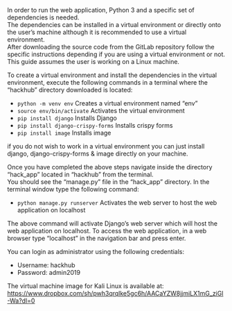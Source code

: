 In order to run the web application, Python 3 and a specific set of dependencies is needed.  
The dependencies can be installed in a virtual environment or directly onto the user’s machine although it is recommended to use a virtual environment.  
After downloading the source code from the GitLab repository follow the specific instructions depending if you are using a virtual environment or not.  
This guide assumes the user is working on a Linux machine.  

To create a virtual environment and install the dependencies in the virtual environment, execute the following commands in a terminal where the “hackhub” directory downloaded is located:

*  `python -m venv env`    Creates a virtual environment named “env”
*  `source env/bin/activate`   Activates the virtual environment
*  `pip install django`   Installs Django
*  `pip install django-crispy-forms`  Installs crispy forms
*  `pip install image`  Installs image
  
if you do not wish to work in a virtual environment you can just install django, django-crispy-forms & image directly on your machine.  
  
  
Once you have completed the above steps navigate inside the directory “hack_app” located in “hackhub” from the terminal.  
You should see the “manage.py” file in the “hack_app” directory. In the terminal window type the following command:  

    
*  `python manage.py runserver` Activates the web server to host the web application on localhost

The above command will activate Django’s web server which will host the web application on localhost.
To access the web application, in a web browser type “localhost” in the navigation bar and press enter.

You can login as administrator using the following credentials:
*  Username: hackhub
*  Password: admin2019
      
  
The virtual machine image for Kali Linux is available at: https://www.dropbox.com/sh/pwh3qrqlke5gc6h/AACaYZW8jjmiLX1mG_ziGl-Wa?dl=0 